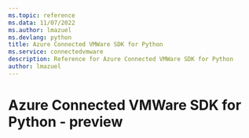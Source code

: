 ```yaml
---
ms.topic: reference
ms.data: 11/07/2022
ms.author: lmazuel
ms.devlang: python
title: Azure Connected VMWare SDK for Python
ms.service: connectedvmware
description: Reference for Azure Connected VMWare SDK for Python
author: lmazuel
---
```

# Azure Connected VMWare SDK for Python - preview